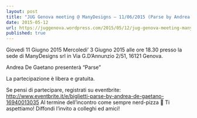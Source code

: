```yaml
---
layout: post
title: "JUG Genova meeting @ ManyDesigns – 11/06/2015 (Parse by Andrea De Gaetano)"
date: 2015-05-12
url: https://juggenova.wordpress.com/2015/05/12/jug-genova-meeting-manydesigns-03062015-parse-by-andrea-de-gaetano/
published: true 
---
```


Giovedì 11 Giugno 2015 Mercoledi’ 3 Giugno 2015 alle ore 18.30 presso la sede di ManyDesigns srl in Via G.D’Annunzio 2/51, 16121 Genova. 

Andrea De Gaetano presenterà “Parse” 

La partecipazione è libera e gratuita. 

Se pensi di partecipare, registrati su eventbrite: http://www.eventbrite.it/e/biglietti-parse-by-andrea-de-gaetano-16940013035 Al termine dell’incontro come sempre nerd-pizza 🙂 Ti aspettiamo! Diffondi l’invito a colleghi ed amici!
